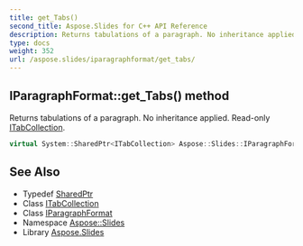```yaml
---
title: get_Tabs()
second_title: Aspose.Slides for C++ API Reference
description: Returns tabulations of a paragraph. No inheritance applied. Read-only ITabCollection.
type: docs
weight: 352
url: /aspose.slides/iparagraphformat/get_tabs/
---
```

## IParagraphFormat::get_Tabs() method


Returns tabulations of a paragraph. No inheritance applied. Read-only [ITabCollection](../../itabcollection/).

```cpp
virtual System::SharedPtr<ITabCollection> Aspose::Slides::IParagraphFormat::get_Tabs()=0
```

## See Also

* Typedef [SharedPtr](../../../system/sharedptr/)
* Class [ITabCollection](../../itabcollection/)
* Class [IParagraphFormat](../)
* Namespace [Aspose::Slides](../../)
* Library [Aspose.Slides](../../../)